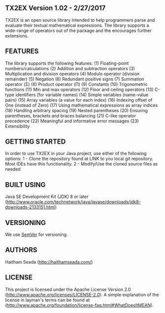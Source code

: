 TX2EX Version 1.02 - 2/27/2017
------------------------------
TX2EX is an open source library intended to help programmers parse and evaluate
their textual mathematical expressions. The library supports a wide-range of
operators out of the package and the encourages further extensions.

FEATURES
--------
The library supports the following features:
(1) Floating-point numbers/calculations
(2) Addition and subtraction operators
(3) Multiplication and division operators
(4) Modulo operator (division remainder)
(5) Negation
(6) Redundant positive signs
(7) Summation operator (Σ) 
(8) Product operator (Π) 
(9) Constants
(10) Trigonometric functions 
(11) Min and max operators
(12) Floor and ceiling operators 
(13) C-type identifiers (for variable names) 
(14) Simple variables (name-value pairs) 
(15) Array variables (a value for each index) 
(16) Indexing offset of One (instead of Zero) 
(17) Using mathematical expressions as array indices 
(18) Handling arbitrary spacing 
(19) Nested parentheses 
(20) Ensuring parentheses, brackets and braces balancing 
(21) C-like operator precedence 
(22) Meaningful and informative error messages 
(23) Extensibility

GETTING STARTED
---------------
In order to use TX2EX in your Java project, use either of the following options:
1 - Clone the repository found at LINK to you local git repository. Most IDEs
    have this functionality.
2 - Modify/Use the cloned source files as needed


BUILT USING
-----------
Java SE Development Kit (JDK) 8 or later
(http://www.oracle.com/technetwork/java/javase/downloads/jdk8-downloads-2133151.html)

VERSIONING
----------
We use [SemVer](http://semver.org/) for versioning.

AUTHORS
-------
Haitham Seada (http://haithamseada.com/)

LICENSE
-------
This project is licensed under the Apache License Version 2.0
(http://www.apache.org/licenses/LICENSE-2.0). A simple explanation of the
license in layman's terms can be found at
(http://www.apache.org/foundation/license-faq.html#WhatDoesItMEAN).